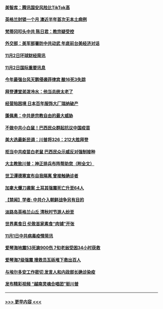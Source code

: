 #### [美智库：腾讯国安风险比TikTok高](../pages/prog202/a102977344.md?t=11030401) 
#### [英格兰封锁一个月 澳近半年首次无本土病例](../pages/prog202/a102977332.md?t=11030401) 
#### [梵蒂冈叩头中共 陈日君：教宗疑受控](../pages/prog202/a102977294.md?t=11030401) 
#### [外交部：美军部署防中共动武 年底前台美经济对话](../pages/prog202/a102977291.md?t=11030401) 
#### [11月2日环球财经简讯](../pages/prog202/a102977284.md?t=11030401) 
#### [11月2日国际重要讯息](../pages/prog202/a102977179.md?t=11030401) 
#### [今年最强台风天鹅侵袭菲律宾 酿16死3失踪](../pages/prog202/a102977149.md?t=11030401) 
#### [拜登遭堂弟泼冷水：他当总统太老了](../pages/prog202/a102977150.md?t=11030401) 
#### [经营陷困境 日本百年服饰大厂瑞纳破产](../pages/prog202/a102977063.md?t=11030401) 
#### [蓬佩奥：中共是宗教自由的最大威胁](../pages/prog202/a102977053.md?t=11030401) 
#### [不做中共小白鼠！巴西民众群起抗议中国疫苗](../pages/prog202/a102977029.md?t=11030401) 
#### [美大选最新民调：川普将326：212大胜拜登](../pages/prog202/a102977003.md?t=11030401) 
#### [拒当中共疫苗白老鼠 巴西民众示威反对强制接种](../pages/prog202/a102976963.md?t=11030401) 
#### [大主教致川普：神正排兵布阵帮助您（附全文）](../pages/prog202/a102976938.md?t=11030401) 
#### [世卫谭德塞宣布自我隔离 曾接触确诊者](../pages/prog202/a102976924.md?t=11030401) 
#### [加拿大爆刀袭案 土耳其强震死亡升至64人](../pages/prog202/a102976844.md?t=11030401) 
#### [【禁闻】学者: 中共介入朝鲜战争另有目的](../pages/prog202/a102976801.md?t=11030401) 
#### [淡路岛英格兰山丘 清秋时节游人纷至](../pages/prog202/a102976805.md?t=11030401) 
#### [世界素食日 伦敦首家素食“肉铺”开张](../pages/prog202/a102976727.md?t=11030401) 
#### [11月1日中共病毒疫情简讯](../pages/prog202/a102976729.md?t=11030401) 
#### [爱琴海地震53死逾900伤 7旬老翁受困34小时获救](../pages/prog202/a102976671.md?t=11030401) 
#### [爱琴海7级强震 搜救员瓦砾堆下救出百人](../pages/prog202/a102976584.md?t=11030401) 
#### [与埃尔多安工作密切 发言人和内政部长确诊染疫](../pages/prog202/a102976556.md?t=11030401) 
#### [发布精彩视频 “越南灵魂合唱团”挺川普](../pages/prog202/a102976129.md?t=11030401) 

----
#### [ >>> 更早内容 <<< ](../indexes/prog202-earlier.md)
